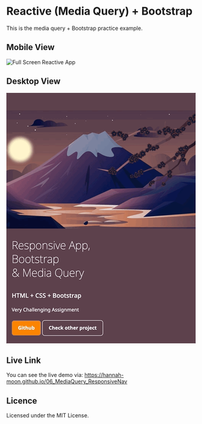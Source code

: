 # Reactive (Media Query) + Bootstrap
This is the media query + Bootstrap practice example. 

## Mobile View
![Full Screen Reactive App](Desktop.gif)

## Desktop View
![Mobile Screen Reactive App](Mobile.gif)

## Live Link
You can see the live demo via: https://hannah-moon.github.io/06_MediaQuery_ResponsiveNav


## Licence
Licensed under the MIT License.
